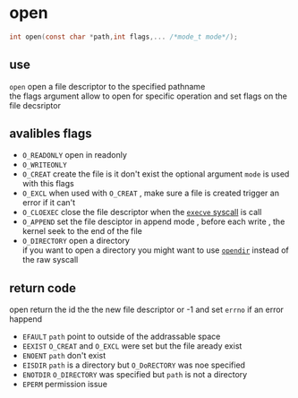 # open
```c
int open(const char *path,int flags,... /*mode_t mode*/);
```
## use
`open` open a file descriptor to the specified pathname  
the flags argument allow to open for specific operation and set flags on the file decsriptor
## avalibles flags
- `O_READONLY`
   open in readonly
- `O_WRITEONLY`
- `O_CREAT`
  create the file is it don't exist the optional argument `mode` is used with this flags
- `O_EXCL`
  when used with `O_CREAT` , make sure a file is created trigger an error if it can't
- `O_CLOEXEC`
  close the file descriptor when the [`execve` syscall](execve.md) is call
- `O_APPEND`
  set the file desciptor in append mode , before each write , the kernel seek to the end of the file
- `O_DIRECTORY`
  open a directory  
  if you want to open a directory you might want to use [`opendir`]() instead of the raw syscall
## return code
open return the id the the new file descriptor or -1 and set `errno` if an error happend
- `EFAULT`
  `path` point to outside of the addrassable space
- `EEXIST`
  `O_CREAT` and `O_EXCL` were set but the file aready exist
- `ENOENT`
  `path` don't exist
- `EISDIR`
  `path` is a directory but `O_DoRECTORY` was noe specified
- `ENOTDIR`
  `O_DIRECTORY` was specified but `path` is not a directory
- `EPERM`
  permission issue
